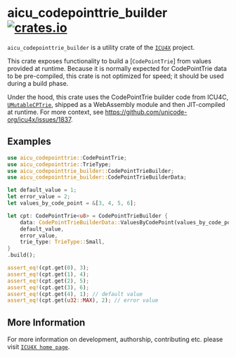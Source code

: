 # aicu_codepointtrie_builder [![crates.io](https://img.shields.io/crates/v/aicu_codepointtrie_builder)](https://crates.io/crates/aicu_codepointtrie_builder)

`aicu_codepointtrie_builder` is a utility crate of the [`ICU4X`] project.

This crate exposes functionality to build a [`CodePointTrie`] from values provided at runtime.
Because it is normally expected for CodePointTrie data to be pre-compiled, this crate is not
optimized for speed; it should be used during a build phase.

Under the hood, this crate uses the CodePointTrie builder code from ICU4C, [`UMutableCPTrie`],
shipped as a WebAssembly module and then JIT-compiled at runtime. For more context, see
<https://github.com/unicode-org/icu4x/issues/1837>.

## Examples

```rust
use aicu_codepointtrie::CodePointTrie;
use aicu_codepointtrie::TrieType;
use aicu_codepointtrie_builder::CodePointTrieBuilder;
use aicu_codepointtrie_builder::CodePointTrieBuilderData;

let default_value = 1;
let error_value = 2;
let values_by_code_point = &[3, 4, 5, 6];

let cpt: CodePointTrie<u8> = CodePointTrieBuilder {
    data: CodePointTrieBuilderData::ValuesByCodePoint(values_by_code_point),
    default_value,
    error_value,
    trie_type: TrieType::Small,
}
.build();

assert_eq!(cpt.get(0), 3);
assert_eq!(cpt.get(1), 4);
assert_eq!(cpt.get(2), 5);
assert_eq!(cpt.get(3), 6);
assert_eq!(cpt.get(4), 1); // default value
assert_eq!(cpt.get(u32::MAX), 2); // error value
```

[`ICU4X`]: ../icu/index.html
[`UMutableCPTrie`]: (https://unicode-org.github.io/icu-docs/apidoc/dev/icu4c/umutablecptrie_8h.html#ad8945cf34ca9d40596a66a1395baa19b)

## More Information

For more information on development, authorship, contributing etc. please visit [`ICU4X home page`](https://github.com/unicode-org/icu4x).
